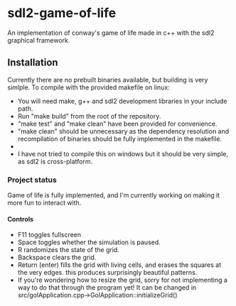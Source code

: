 # sdl2-game-of-life
An implementation of conway's game of life made in c++ with the sdl2 graphical framework.

## Installation
Currently there are no prebuilt binaries available, but building is very simlple. To compile with the provided makefile on linux:
- You will need make, g++ and sdl2 development libraries in your include path.
- Run "make build" from the root of the repository.
- "make test" and "make clean" have been provided for convenience.
- "make clean" should be unnecessary as the dependency resolution and recompilation of binaries should be fully implemented in the makefile.
-
- I have not tried to compile this on windows but it should be very simple, as sdl2 is cross-platform.

### Project status
Game of life is fully implemented, and I'm currently working on making it more fun to interact with.

#### Controls
- F11 toggles fullscreen
- Space toggles whether the simulation is paused.
- R randomizes the state of the grid.
- Backspace clears the grid.
- Return (enter) fills the grid with living cells, and erases the squares at the very edges. this produces surprisingly beautiful patterns.
- If you're wondering how to resize the grid, sorry for not implementing a way to do that through the program yet! It can be changed in src/golApplication.cpp->GolApplication::initializeGrid()
